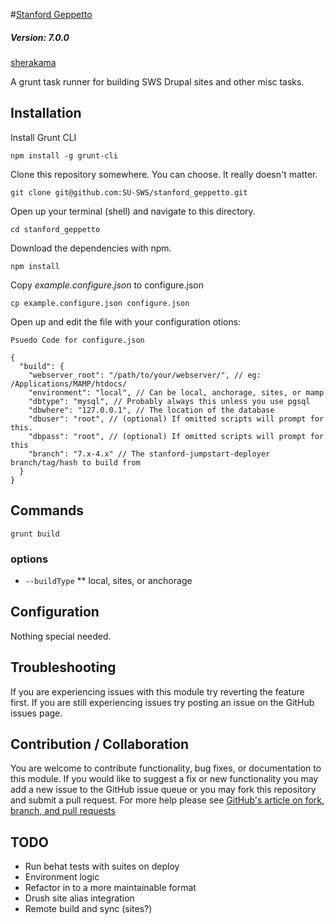 #[Stanford Geppetto](https://github.com/SU-SWS/stanford_geppetto)
##### Version: 7.0.0

[sherakama](https://github.com/sherakama)

A grunt task runner for building SWS Drupal sites and other misc tasks.

Installation
---

Install Grunt CLI

`npm install -g grunt-cli`

Clone this repository somewhere. You can choose. It really doesn't matter.

`git clone git@github.com:SU-SWS/stanford_geppetto.git`

Open up your terminal (shell) and navigate to this directory.

`cd stanford_geppetto`

Download the dependencies with npm.

`npm install`

Copy _example.configure.json_ to configure.json

`cp example.configure.json configure.json`

Open up and edit the file with your configuration otions:

```
Psuedo Code for configure.json

{
  "build": {
    "webserver_root": "/path/to/your/webserver/", // eg: /Applications/MAMP/htdocs/
    "environment": "local", // Can be local, anchorage, sites, or mamp
    "dbtype": "mysql", // Probably always this unless you use pgsql
    "dbwhere": "127.0.0.1", // The location of the database
    "dbuser": "root", // (optional) If omitted scripts will prompt for this.
    "dbpass": "root", // (optional) If omitted scripts will prompt for this
    "branch": "7.x-4.x" // The stanford-jumpstart-deployer branch/tag/hash to build from
  }
}

```

Commands
---

`grunt build`

### options

* `--buildType`
** local, sites, or anchorage



Configuration
---

Nothing special needed.

Troubleshooting
---

If you are experiencing issues with this module try reverting the feature first. If you are still experiencing issues try posting an issue on the GitHub issues page.

Contribution / Collaboration
---

You are welcome to contribute functionality, bug fixes, or documentation to this module. If you would like to suggest a fix or new functionality you may add a new issue to the GitHub issue queue or you may fork this repository and submit a pull request. For more help please see [GitHub's article on fork, branch, and pull requests](https://help.github.com/articles/using-pull-requests)

TODO
---

* Run behat tests with suites on deploy
* Environment logic
* Refactor in to a more maintainable format
* Drush site alias integration
* Remote build and sync (sites?)
